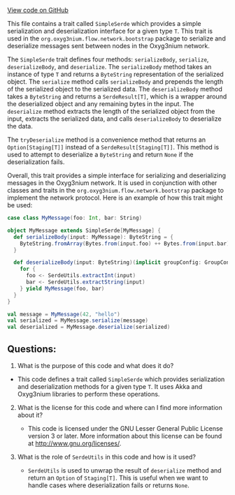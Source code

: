 [View code on GitHub](https://github.com/alephium/alephium/flow/src/main/scala/org/alephium/flow/network/bootstrap/SimpleSerde.scala)

This file contains a trait called `SimpleSerde` which provides a simple serialization and deserialization interface for a given type `T`. This trait is used in the `org.oxyg3nium.flow.network.bootstrap` package to serialize and deserialize messages sent between nodes in the Oxyg3nium network.

The `SimpleSerde` trait defines four methods: `serializeBody`, `serialize`, `deserializeBody`, and `deserialize`. The `serializeBody` method takes an instance of type `T` and returns a `ByteString` representation of the serialized object. The `serialize` method calls `serializeBody` and prepends the length of the serialized object to the serialized data. The `deserializeBody` method takes a `ByteString` and returns a `SerdeResult[T]`, which is a wrapper around the deserialized object and any remaining bytes in the input. The `deserialize` method extracts the length of the serialized object from the input, extracts the serialized data, and calls `deserializeBody` to deserialize the data.

The `tryDeserialize` method is a convenience method that returns an `Option[Staging[T]]` instead of a `SerdeResult[Staging[T]]`. This method is used to attempt to deserialize a `ByteString` and return `None` if the deserialization fails.

Overall, this trait provides a simple interface for serializing and deserializing messages in the Oxyg3nium network. It is used in conjunction with other classes and traits in the `org.oxyg3nium.flow.network.bootstrap` package to implement the network protocol. Here is an example of how this trait might be used:

```scala
case class MyMessage(foo: Int, bar: String)

object MyMessage extends SimpleSerde[MyMessage] {
  def serializeBody(input: MyMessage): ByteString = {
    ByteString.fromArray(Bytes.from(input.foo) ++ Bytes.from(input.bar))
  }

  def deserializeBody(input: ByteString)(implicit groupConfig: GroupConfig): SerdeResult[MyMessage] = {
    for {
      foo <- SerdeUtils.extractInt(input)
      bar <- SerdeUtils.extractString(input)
    } yield MyMessage(foo, bar)
  }
}

val message = MyMessage(42, "hello")
val serialized = MyMessage.serialize(message)
val deserialized = MyMessage.deserialize(serialized)
```
## Questions: 
 1. What is the purpose of this code and what does it do?
   - This code defines a trait called `SimpleSerde` which provides serialization and deserialization methods for a given type `T`. It uses Akka and Oxyg3nium libraries to perform these operations.

2. What is the license for this code and where can I find more information about it?
   - This code is licensed under the GNU Lesser General Public License version 3 or later. More information about this license can be found at <http://www.gnu.org/licenses/>.

3. What is the role of `SerdeUtils` in this code and how is it used?
   - `SerdeUtils` is used to unwrap the result of `deserialize` method and return an `Option` of `Staging[T]`. This is useful when we want to handle cases where deserialization fails or returns `None`.
